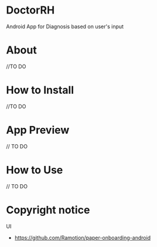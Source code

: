 # DoctorRH
Android App for Diagnosis based on user's input

# About 
//TO DO 

# How to Install
//TO DO

# App Preview
// TO DO 

# How to Use
// TO DO 

# Copyright notice 
UI
- https://github.com/Ramotion/paper-onboarding-android

